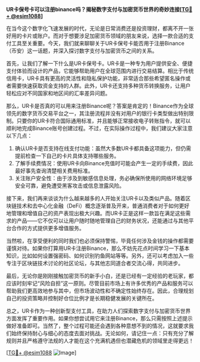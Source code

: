 **UR卡保号卡可以注册binance吗？揭秘数字支付与加密货币世界的奇妙连接[[TG💪+ @esim1088](https://t.me/s/esim1088)]**

在当今这个数字化飞速发展的时代，无论是日常消费还是投资理财，都离不开一张好用的卡片或账户。而对于想要涉足加密货币领域的朋友来说，选择一款合适的支付工具至关重要。今天，我们就来聊聊关于UR卡保号卡能否用于注册Binance（币安）这一话题，并深入探讨数字支付与加密货币之间的关系。

首先，让我们了解一下什么是UR卡保号卡。UR卡是一种专为用户提供安全、便捷支付体验而设计的产品，它能够帮助用户在全球范围内进行交易结算。相比于传统信用卡，UR卡具有更高的灵活性和隐私保护功能，非常适合那些希望匿名操作或者需要快速获取资金支持的人群。此外，UR卡还支持多种货币转换服务，让用户轻松应对不同国家和地区间的汇率差异问题。

那么，UR卡是否真的可以用来注册Binance呢？答案是肯定的！Binance作为全球领先的数字货币交易平台之一，其注册流程并没有对用户的银行卡类型做出特别限制。只要你的UR卡符合国际通用标准，并且能够正常接收电子转账指令，就可以顺利地完成Binance账号创建过程。不过，在实际操作过程中，我们建议大家注意以下几点：

1. 确认UR卡是否支持在线支付功能：虽然大多数UR卡都具备这项能力，但仍需提前检查一下自己的卡片具体支持哪些服务。
2. 了解手续费情况：使用UR卡向Binance充值时可能会产生一定的手续费，因此最好事先查询清楚相关费用标准。
3. 关注账户安全性：由于涉及到敏感信息处理，务必确保所使用的网络环境足够安全可靠，避免遭受黑客攻击或信息泄露风险。

接下来，我们再来谈谈为什么越来越多的人开始关注UR卡以及类似产品。随着区块链技术和去中心化金融（DeFi）概念逐渐普及开来，普通消费者对于如何更好地管理和增值自己的资产表现出极大兴趣。而UR卡正是这样一款旨在满足这些需求的产品——它不仅可以让用户随时随地管理自己的财务状况，还能通过与其他平台合作的方式提供更多增值服务。

当然啦，在享受便利的同时我们也必须保持警惕，毕竟任何涉及金钱的操作都需要谨慎对待。如果你打算用UR卡注册Binance，那么不妨先花点时间学习一下基本知识，比如如何设置强密码、如何识别钓鱼网站等等。另外，还可以考虑加入一些专注于区块链技术讨论的社区论坛，与其他志同道合者交流心得，共同进步。

最后，无论你是刚刚接触加密货币的新手小白，还是已经有一定经验的老玩家，都应该时刻牢记“风险自担”这一原则。尽管目前市场上有许多优秀的产品和服务可以帮助我们更高效地参与其中，但市场波动性和不确定性始终存在。因此，合理规划自己的投资策略并控制好仓位比例才是长期稳健发展的关键所在。

总之，UR卡作为一种创新型支付工具，在助力人们探索数字支付与加密货币世界方面发挥了重要作用。如果你想尝试用它来注册Binance，那么只需按照上述提示做好准备即可。当然了，整个过程可能还会遇到各种意想不到的情况，这就要求我们始终保持耐心与细心的态度去面对挑战。无论如何，请记住一点：只有充分了解规则并且严格遵守法规的人才能在这个充满机遇但也潜藏危机的领域里走得更远！

[[TG💪+ @esim1088](https://t.me/s/esim1088) ![Image](https://i.postimg.cc/4NQfJmqS/Snipaste-2025-05-13-00-14-12.png)]